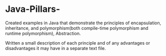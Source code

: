 # Java-Pillars-


Created examples in Java that demonstrate the principles of encapsulation, inheritance, and polymorphism(both compile-time polymorphism and runtime polymorphism), Abstraction.


Written a small description of each principle and of any advantages or disadvantages it may have in a separate text file.

